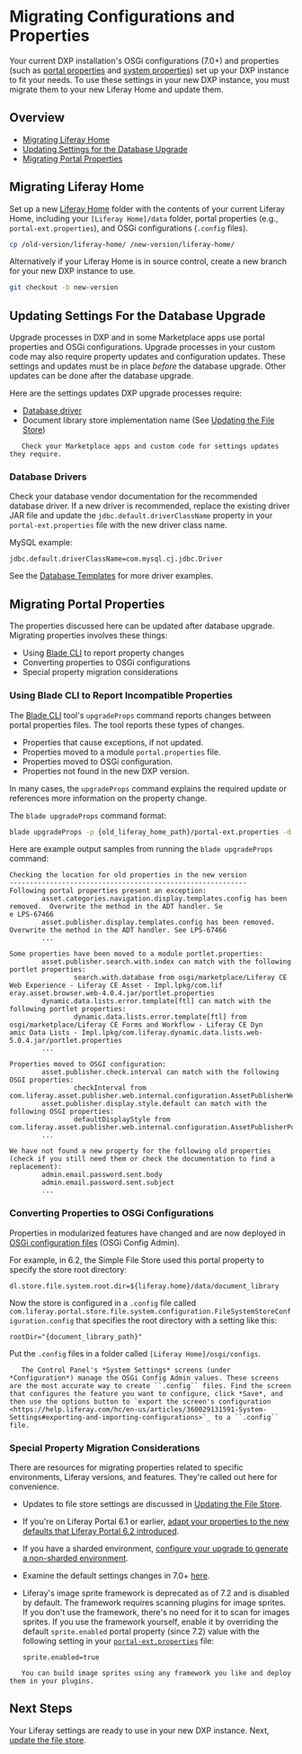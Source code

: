 # Migrating Configurations and Properties

Your current DXP installation's OSGi configurations (7.0+) and properties (such as [portal properties](../../reference/portal-properties.md) and [system properties](../../reference/system-properties.md)) set up your DXP instance to fit your needs. To use these settings in your new DXP instance, you must migrate them to your new Liferay Home and update them.

## Overview

* [Migrating Liferay Home](#migrating-liferay-home)
* [Updating Settings for the Database Upgrade](#updating-settings-used-by-the-database-upgrade)
* [Migrating Portal Properties](#migrating-portal-properties)

## Migrating Liferay Home

Set up a new [Liferay Home](../../reference/liferay-home.md) folder with the contents of your current Liferay Home, including your `[Liferay Home]/data` folder, portal properties (e.g., `portal-ext.properties`), and OSGi configurations (`.config` files).

```bash
cp /old-version/liferay-home/ /new-version/liferay-home/
```

Alternatively if your Liferay Home is in source control, create a new branch for your new DXP instance to use.

```bash
git checkout -b new-version
```

## Updating Settings For the Database Upgrade

Upgrade processes in DXP and in some Marketplace apps use portal properties and OSGi configurations. Upgrade processes in your custom code may also require property updates and configuration updates. These settings and updates must be in place _before_ the database upgrade. Other updates can be done after the database upgrade.

Here are the settings updates DXP upgrade processes require:

* [Database driver](#database-driver)
* Document library store implementation name (See [Updating the File Store](./updating-the-file-store.md#updating-the-store-implementation-class-name))

```important::
   Check your Marketplace apps and custom code for settings updates they require.
```

### Database Drivers

Check your database vendor documentation for the recommended database driver. If a new driver is recommended, replace the existing driver JAR file and update the `jdbc.default.driverClassName` property in your `portal-ext.properties` file with the new driver class name.

MySQL example:

```properties
jdbc.default.driverClassName=com.mysql.cj.jdbc.Driver
```

See the [Database Templates](../../reference/database-templates.md) for more driver examples.

## Migrating Portal Properties

The properties discussed here can be updated after database upgrade. Migrating properties involves these things:

* Using [Blade CLI](https://help.liferay.com/hc/en-us/articles/360029147071-Blade-CLI) to report property changes
* Converting properties to OSGi configurations
* Special property migration considerations

### Using Blade CLI to Report Incompatible Properties

The [Blade CLI](https://help.liferay.com/hc/en-us/articles/360029147071-Blade-CLI) tool's `upgradeProps` command reports changes between portal properties files. The tool reports these types of changes.

* Properties that cause exceptions, if not updated.
* Properties moved to a module `portal.properties` file.
* Properties moved to OSGi configuration.
* Properties not found in the new DXP version.

In many cases, the `upgradeProps` command explains the required update or references more information on the property change.

The `blade upgradeProps` command format:

```bash
blade upgradeProps -p {old_liferay_home_path}/portal-ext.properties -d {new_liferay_home_path}
```

Here are example output samples from running the `blade upgradeProps` command:

```
Checking the location for old properties in the new version
-----------------------------------------------------------
Following portal properties present an exception:
        asset.categories.navigation.display.templates.config has been removed.  Overwrite the method in the ADT handler. Se
e LPS-67466
        asset.publisher.display.templates.config has been removed.  Overwrite the method in the ADT handler. See LPS-67466
        ...

Some properties have been moved to a module portlet.properties:
        asset.publisher.search.with.index can match with the following portlet properties:
                search.with.database from osgi/marketplace/Liferay CE Web Experience - Liferay CE Asset - Impl.lpkg/com.lif
eray.asset.browser.web-4.0.4.jar/portlet.properties
        dynamic.data.lists.error.template[ftl] can match with the following portlet properties:
                dynamic.data.lists.error.template[ftl] from osgi/marketplace/Liferay CE Forms and Workflow - Liferay CE Dyn
amic Data Lists - Impl.lpkg/com.liferay.dynamic.data.lists.web-5.0.4.jar/portlet.properties
        ...

Properties moved to OSGI configuration:
        asset.publisher.check.interval can match with the following OSGI properties:
                checkInterval from com.liferay.asset.publisher.web.internal.configuration.AssetPublisherWebConfiguration
        asset.publisher.display.style.default can match with the following OSGI properties:
                defaultDisplayStyle from com.liferay.asset.publisher.web.internal.configuration.AssetPublisherPortletInstanceConfiguration
        ...

We have not found a new property for the following old properties (check if you still need them or check the documentation to find a replacement):
        admin.email.password.sent.body
        admin.email.password.sent.subject
        ...
```

### Converting Properties to OSGi Configurations

Properties in modularized features have changed and are now deployed in [OSGi configuration files](https://help.liferay.com/hc/en-us/articles/360029131591-System-Settings#exporting-and-importing-configurations) (OSGi Config Admin).

For example, in 6.2, the Simple File Store used this portal property to specify the store root directory:

```properties
dl.store.file.system.root.dir=${liferay.home}/data/document_library
```

Now the store is configured in a `.config` file called `com.liferay.portal.store.file.system.configuration.FileSystemStoreConfiguration.config` that specifies the root directory with a setting like this:

```properties
rootDir="{document_library_path}"
```

Put the `.config` files in a folder called `[Liferay Home]/osgi/configs`.

```tip::
   The Control Panel's *System Settings* screens (under *Configuration*) manage the OSGi Config Admin values. These screens are the most accurate way to create ``.config`` files. Find the screen that configures the feature you want to configure, click *Save*, and then use the options button to `export the screen's configuration <https://help.liferay.com/hc/en-us/articles/360029131591-System-Settings#exporting-and-importing-configurations>`_ to a ``.config`` file.
```

### Special Property Migration Considerations

There are resources for migrating properties related to specific environments, Liferay versions, and features. They're called out here for convenience.

* Updates to file store settings are discussed in [Updating the File Store](./updating-the-file-store.md).

* If you're on Liferay Portal 6.1 or earlier, [adapt your properties to the new defaults that Liferay Portal 6.2 introduced](https://help.liferay.com/hc/en-us/articles/360017903232-Upgrading-Liferay#review-the-liferay-62-properties-defaults).

* If you have a sharded environment, [configure your upgrade to generate a non-sharded environment](../other-upgrade-scenarios/upgrading-a-sharded-environment.md).

* Examine the default settings changes in 7.0+ [here](../reference/changes-to-default-settings.md).

* Liferay's image sprite framework is deprecated as of 7.2 and is disabled by default. The framework requires scanning plugins for image sprites. If you don't use the framework, there's no need for it to scan for images sprites. If you use the framework yourself, enable it by overriding the default `sprite.enabled` portal property (since 7.2) value with the following setting in your [`portal-ext.properties`](../../reference/portal-properties.md) file:

    ```properties
    sprite.enabled=true
    ```

```note::
   You can build image sprites using any framework you like and deploy them in your plugins.
```

## Next Steps

Your Liferay settings are ready to use in your new DXP instance. Next, [update the file store](./updating-the-file-store.md).